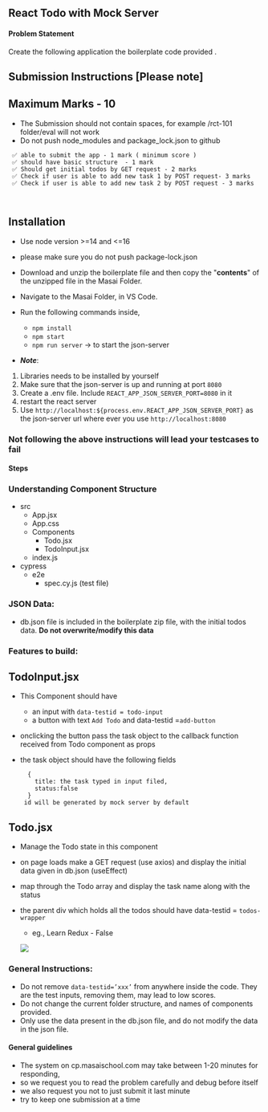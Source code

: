 ## React Todo with Mock Server

#### Problem Statement

Create the following application the boilerplate code provided .

## Submission Instructions [Please note]

## Maximum Marks - 10

- The Submission should not contain spaces, for example /rct-101 folder/eval will not work
- Do not push node_modules and package_lock.json to github

```
 ✅ able to submit the app - 1 mark ( minimum score )
 ✅ should have basic structure  - 1 mark
 ✅ Should get initial todos by GET request - 2 marks
 ✅ Check if user is able to add new task 1 by POST request- 3 marks
 ✅ Check if user is able to add new task 2 by POST request - 3 marks



```

## Installation

- Use node version >=14 and <=16 
- please make sure you do not push package-lock.json

- Download and unzip the boilerplate file and then copy the "**contents**" of the unzipped file in the Masai Folder.
- Navigate to the Masai Folder, in VS Code.
- Run the following commands inside,
  - `npm install`
  - `npm start`
  - `npm run server` -> to start the json-server
- **_Note_**:

1. Libraries needs to be installed by yourself
2. Make sure that the json-server is up and running at port `8080`
3. Create a .env file. Include `REACT_APP_JSON_SERVER_PORT=8080` in it
4. restart the react server
5. Use `http://localhost:${process.env.REACT_APP_JSON_SERVER_PORT}` as the json-server url where ever you use `http://localhost:8080`

### Not following the above instructions will lead your testcases to fail

#### Steps

### Understanding Component Structure

- src
  - App.jsx
  - App.css
  - Components
    - Todo.jsx
    - TodoInput.jsx
  - index.js
- cypress
  - e2e
    - spec.cy.js (test file)

### JSON Data:

- db.json file is included in the boilerplate zip file, with the initial todos data. **Do not overwrite/modify this data**

### Features to build:

## TodoInput.jsx

- This Component should have
  - an input with `data-testid = todo-input`
  - a button with text `Add Todo` and data-testid =`add-button`
- onclicking the button pass the task object to the callback function received from Todo component as props
- the task object should have the following fields

  ```
    {
      title: the task typed in input filed,
      status:false
    }
   id will be generated by mock server by default
  ```

## Todo.jsx

- Manage the Todo state in this component
- on page loads make a GET request (use axios) and display the initial data given in db.json (useEffect)
- map through the Todo array and display the task name along with the status 
- the parent div which holds all the todos should have data-testid = `todos-wrapper`

  - eg., Learn Redux - False

  ![](https://i.imgur.com/9Wq1Nt0.png)

### General Instructions:

- Do not remove `data-testid=’xxx’` from anywhere inside the code. They are the test inputs, removing them, may lead to low scores.
- Do not change the current folder structure, and names of components provided.
- Only use the data present in the db.json file, and do not modify the data in the json file.

#### General guidelines

- The system on cp.masaischool.com may take between 1-20 minutes for responding,
- so we request you to read the problem carefully and debug before itself
- we also request you not to just submit it last minute
- try to keep one submission at a time
